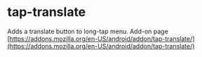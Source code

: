 tap-translate
=============
Adds a translate button to long-tap menu.
Add-on page [https://addons.mozilla.org/en-US/android/addon/tap-translate/](https://addons.mozilla.org/en-US/android/addon/tap-translate/)
